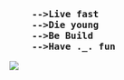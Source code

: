 <h3><pre>
    -->Live fast
    -->Die young
    -->Be Build
    -->Have ._. fun</pre>
</h3>
<img src="https://miro.medium.com/max/1187/1*0FqDC0_r1f5xFz3IywLYRA.jpeg">
